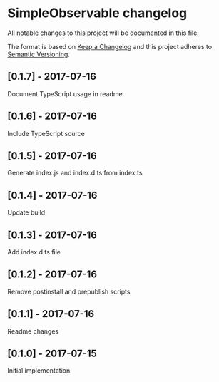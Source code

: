 # SimpleObservable changelog

All notable changes to this project will be documented in this file.

The format is based on [Keep a Changelog](http://keepachangelog.com/en/1.0.0/)
and this project adheres to [Semantic Versioning](http://semver.org/spec/v2.0.0.html).

## [0.1.7] - 2017-07-16
Document TypeScript usage in readme

## [0.1.6] - 2017-07-16
Include TypeScript source

## [0.1.5] - 2017-07-16
Generate index.js and index.d.ts from index.ts

## [0.1.4] - 2017-07-16
Update build

## [0.1.3] - 2017-07-16
Add index.d.ts file

## [0.1.2] - 2017-07-16
Remove postinstall and prepublish scripts

## [0.1.1] - 2017-07-16
Readme changes

## [0.1.0] - 2017-07-15
Initial implementation

